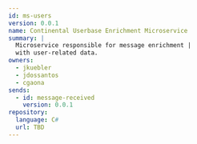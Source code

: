 ```yaml
---
id: ms-users
version: 0.0.1
name: Continental Userbase Enrichment Microservice
summary: |
  Microservice responsible for message enrichment |
  with user-related data.
owners:
  - jkuebler
  - jdossantos
  - cgaona
sends:
  - id: message-received
    version: 0.0.1
repository:
  language: C#
  url: TBD
---
```


